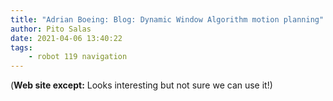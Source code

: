 ```yaml
---
title: "Adrian Boeing: Blog: Dynamic Window Algorithm motion planning"
author: Pito Salas
date: 2021-04-06 13:40:22
tags:
    - robot 119 navigation
---
```


(**Web site except:** Looks interesting but not sure we can use it!) 

